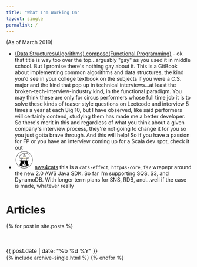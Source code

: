 ```yaml
---
title: "What I'm Working On"
layout: single
permalink: /
---
```


(As of March 2019)

* [(Data Structures/Algorithms).compose(Functional Programming)](https://amilkov.gitbook.io/fp/) - ok that title is way too over the top...arguably "gay" as you used it in middle school. But I promise there's nothing gay about it. This is a GitBook about implementing common algorithms and data structures, the kind you'd see in your college textbook on the subjects if you were a C.S. major and the kind that pop up in technical interviews...at least the broken-tech-interview-industry kind, in the functional paradigm. You may think these are only for circus performers whose full time job it is to solve these kinds of teaser style questions on Leetcode and interview 5 times a year at each Big 10, but I have observed, like said performers will certainly contend, studying them has made me a better developer. So there's merit in this and regardless of what you think about a given company's interview process, they're not going to change it for you so you just gotta brave through. And this will help! So if you have a passion for FP or you have an interview coming up for a Scala dev spot, check it out
* <img src="/assets/images/aws4cats.png" width="50" height="50" alt="Computer Hope"> [aws4cats](https://amilkov.gitbook.io/fp/~/edit/drafts/-L_pLD0Cu6NIDFTVXT7Z/sorting/insertion-sort) this is a `cats-effect`, `http4s-core`, `fs2` wrapepr around the new 2.0 AWS Java SDK. So far I'm supporting SQS, S3, and DynamoDB. With longer term plans for SNS, RDB, and...well if the case is made, whatever really

# Articles

{% for post in site.posts %}
  <p style="margin:50px 0 0 0;font-size:15px;"><i class="far fa-calendar-alt" aria-hidden="true"></i> {{ post.date | date: "%b %d %Y" }}</p>
  {% include archive-single.html %}
{% endfor %}

